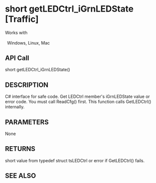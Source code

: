 # short getLEDCtrl_iGrnLEDState [Traffic]

Works with <p class="s1" style="padding-top: 2pt;padding-left: 5pt;text-indent: 0pt;text-align: left;"><a name="bookmark278">&zwnj;</a>Windows, Linux, Mac</p>

## API Call
short getLEDCtrl_iGrnLEDState()
## DESCRIPTION
C# interface for safe code. Get LEDCtrl member&#39;s iGrnLEDState value or error code. You must call ReadCfg() first. This function calls GetLEDCtrl() internally.

## PARAMETERS
None

## RETURNS
short value from typedef struct tsLEDCtrl or error if GetLEDCtrl() fails.

## SEE ALSO


